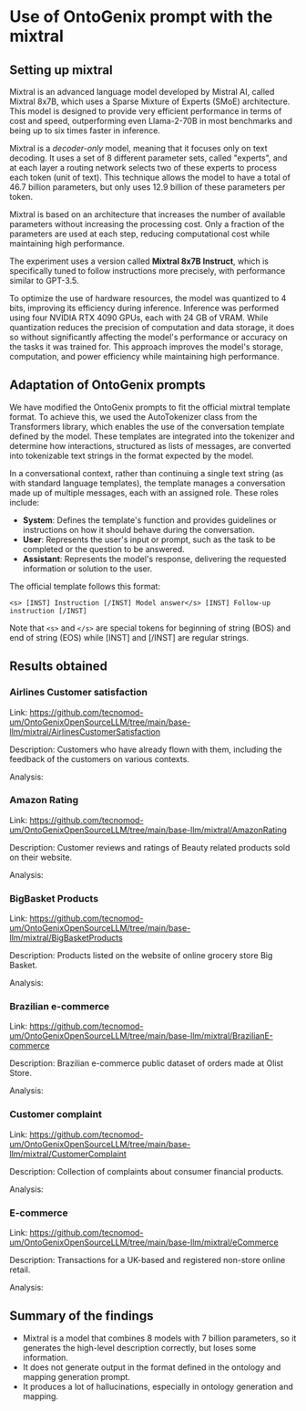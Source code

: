 # Use of OntoGenix prompt with the mixtral

## Setting up mixtral

Mixtral is an advanced language model developed by Mistral AI, called Mixtral 8x7B, which uses a Sparse Mixture of Experts (SMoE) architecture. This model is designed to provide very efficient performance in terms of cost and speed, outperforming even Llama-2-70B in most benchmarks and being up to six times faster in inference.

Mixtral is a *decoder-only* model, meaning that it focuses only on text decoding. It uses a set of 8 different parameter sets, called "experts", and at each layer a routing network selects two of these experts to process each token (unit of text). This technique allows the model to have a total of 46.7 billion parameters, but only uses 12.9 billion of these parameters per token. 

Mixtral is based on an architecture that increases the number of available parameters without increasing the processing cost. Only a fraction of the parameters are used at each step, reducing computational cost while maintaining high performance.

The experiment uses a version called **Mixtral 8x7B Instruct**, which is specifically tuned to follow instructions more precisely, with performance similar to GPT-3.5. 

To optimize the use of hardware resources, the model was quantized to 4 bits, improving its efficiency during inference. Inference was performed using four NVIDIA RTX 4090 GPUs, each with 24 GB of VRAM. While quantization reduces the precision of computation and data storage, it does so without significantly affecting the model's performance or accuracy on the tasks it was trained for. This approach improves the model's storage, computation, and power efficiency while maintaining high performance.

## Adaptation of OntoGenix prompts

We have modified the OntoGenix prompts to fit the official mixtral template format. To achieve this, we used the AutoTokenizer class from the Transformers library, which enables the use of the conversation template defined by the model. These templates are integrated into the tokenizer and determine how interactions, structured as lists of messages, are converted into tokenizable text strings in the format expected by the model.

In a conversational context, rather than continuing a single text string (as with standard language templates), the template manages a conversation made up of multiple messages, each with an assigned role. These roles include:

- **System**: Defines the template's function and provides guidelines or instructions on how it should behave during the conversation.
- **User**: Represents the user's input or prompt, such as the task to be completed or the question to be answered.
- **Assistant**: Represents the model's response, delivering the requested information or solution to the user.

The official template follows this format:

```
<s> [INST] Instruction [/INST] Model answer</s> [INST] Follow-up instruction [/INST]
```

Note that `<s>` and `</s>` are special tokens for beginning of string (BOS) and end of string (EOS) while [INST] and [/INST] are regular strings.

## Results obtained

### Airlines Customer satisfaction

Link: https://github.com/tecnomod-um/OntoGenixOpenSourceLLM/tree/main/base-llm/mixtral/AirlinesCustomerSatisfaction

Description: Customers who have already flown with them, including the feedback of the customers on various contexts. 

Analysis: 

### Amazon Rating

Link: https://github.com/tecnomod-um/OntoGenixOpenSourceLLM/tree/main/base-llm/mixtral/AmazonRating

Description: Customer reviews and ratings of Beauty related products sold on their website.

Analysis: 

### BigBasket Products

Link: https://github.com/tecnomod-um/OntoGenixOpenSourceLLM/tree/main/base-llm/mixtral/BigBasketProducts

Description: Products listed on the website of online grocery store Big Basket.

Analysis: 

###  Brazilian e-commerce

Link: https://github.com/tecnomod-um/OntoGenixOpenSourceLLM/tree/main/base-llm/mixtral/BrazilianE-commerce

Description: Brazilian e-commerce public dataset of orders made at Olist Store.

Analysis: 

### Customer complaint

Link: https://github.com/tecnomod-um/OntoGenixOpenSourceLLM/tree/main/base-llm/mixtral/CustomerComplaint

Description: Collection of complaints about consumer financial products.

Analysis: 

### E-commerce

Link: https://github.com/tecnomod-um/OntoGenixOpenSourceLLM/tree/main/base-llm/mixtral/eCommerce

Description: Transactions for a UK-based and registered non-store online retail.

Analysis: 

## Summary of the findings 
- Mixtral is a model that combines 8 models with 7 billion parameters, so it generates the high-level description correctly, but loses some information. 
- It does not generate output in the format defined in the ontology and mapping generation prompt.
- It produces a lot of hallucinations, especially in ontology generation and mapping. 
